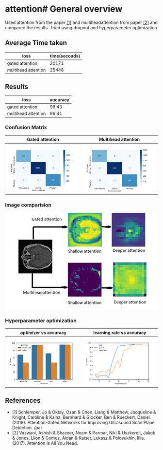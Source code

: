 # attention# General overview
Used attention from the paper [[1]](#1) and multiheadattention from paper [[2]](#2) and compared the results. Tried using dropout and hyperparameter optimization 

## Average Time taken

loss  | time(seconds)
--- | --- 
gated attention | 20171
multihead attention | 25448

## Results

loss  | aucuracy
--- | --- 
gated attention | 96.43 
multihead attention | 96.41

### Confusion Matrix



Gated attention            |  Multihead attention
:-------------------------:|:-------------------------:
![](gated-attention.png)  |  ![](multihead-attention.png)


### Image comparision
![](comaprision.png)




### Hyperparameter optimization

optimizer vs accuracy           |  learning rate vs accuracy
:-------------------------:|:-------------------------:
![](optimizer_vs_accuracy(1).png)  |  ![](accuracy_vs_learning_rate.png)


## References
- [1]</a> Schlemper, Jo & Oktay, Ozan & Chen, Liang & Matthew, Jacqueline & Knight, Caroline & Kainz, Bernhard & Glocker, Ben & Rueckert, Daniel. (2018). Attention-Gated Networks for Improving Ultrasound Scan Plane Detection. /par
- <a id="2">[2]</a> Vaswani, Ashish & Shazeer, Noam & Parmar, Niki & Uszkoreit, Jakob & Jones, Llion & Gomez, Aidan & Kaiser, Lukasz & Polosukhin, Illia. (2017). Attention Is All You Need. 
